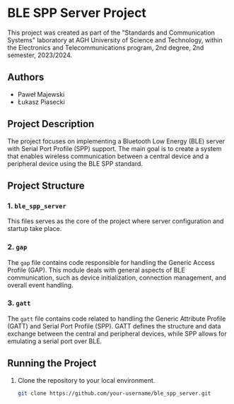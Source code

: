 # BLE SPP Server Project

This project was created as part of the "Standards and Communication Systems" laboratory at AGH University of Science and Technology, within the Electronics and Telecommunications program, 2nd degree, 2nd semester, 2023/2024.

## Authors
- Paweł Majewski
- Łukasz Piasecki

## Project Description
The project focuses on implementing a Bluetooth Low Energy (BLE) server with Serial Port Profile (SPP) support. The main goal is to create a system that enables wireless communication between a central device and a peripheral device using the BLE SPP standard.

## Project Structure

### 1. `ble_spp_server`
This files serves as the core of the project where server configuration and startup take place.

### 2. `gap`
The `gap` file contains code responsible for handling the Generic Access Profile (GAP). This module deals with general aspects of BLE communication, such as device initialization, connection management, and overall event handling.

### 3. `gatt`
The `gatt` file contains code related to handling the Generic Attribute Profile (GATT) and Serial Port Profile (SPP). GATT defines the structure and data exchange between the central and peripheral devices, while SPP allows for emulating a serial port over BLE.

## Running the Project

1. Clone the repository to your local environment.
   ```bash
   git clone https://github.com/your-username/ble_spp_server.git